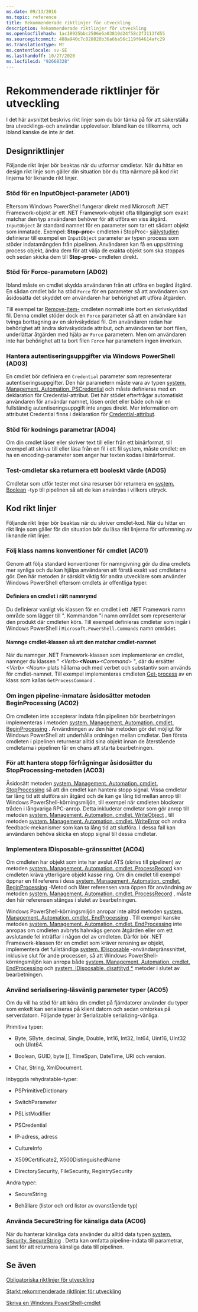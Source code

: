 ```yaml
---
ms.date: 09/13/2016
ms.topic: reference
title: Rekommenderade riktlinjer för utveckling
description: Rekommenderade riktlinjer för utveckling
ms.openlocfilehash: 1ac18925bbc2506e6a03810d24f58c2f3113fd55
ms.sourcegitcommit: 488a940c7c828820b36a6ba56c119f64614afc29
ms.translationtype: MT
ms.contentlocale: sv-SE
ms.lasthandoff: 10/27/2020
ms.locfileid: "92668328"
---
```

# <a name="advisory-development-guidelines"></a>Rekommenderade riktlinjer för utveckling

I det här avsnittet beskrivs rikt linjer som du bör tänka på för att säkerställa bra utvecklings-och användar upplevelser. Ibland kan de tillkomma, och ibland kanske de inte är det.

## <a name="design-guidelines"></a>Designriktlinjer

Följande rikt linjer bör beaktas när du utformar cmdletar. När du hittar en design rikt linje som gäller din situation bör du titta närmare på kod rikt linjerna för liknande rikt linjer.

### <a name="support-an-inputobject-parameter-ad01"></a>Stöd för en InputObject-parameter (AD01)

Eftersom Windows PowerShell fungerar direkt med Microsoft .NET Framework-objekt är ett .NET Framework-objekt ofta tillgängligt som exakt matchar den typ användaren behöver för att utföra en viss åtgärd. `InputObject` är standard namnet för en parameter som tar ett sådant objekt som inmatade. Exempel: **Stop-proc-** cmdleten i StopProc- [självstudien](./stopproc-tutorial.md) definierar till exempel en `InputObject` parameter av typen process som stöder indatamängden från pipelinen. Användaren kan få en uppsättning process objekt, ändra dem för att välja de exakta objekt som ska stoppas och sedan skicka dem till **Stop-proc-** cmdleten direkt.

### <a name="support-the-force-parameter-ad02"></a>Stöd för Force-parametern (AD02)

Ibland måste en cmdlet skydda användaren från att utföra en begärd åtgärd. En sådan cmdlet bör ha stöd `Force` för en parameter så att användaren kan åsidosätta det skyddet om användaren har behörighet att utföra åtgärden.

Till exempel tar [Remove-item-](/powershell/module/microsoft.powershell.management/remove-item) cmdleten normalt inte bort en skrivskyddad fil. Denna cmdlet stöder dock en `Force` parameter så att en användare kan tvinga borttagning av en skrivskyddad fil. Om användaren redan har behörighet att ändra skrivskyddade attribut, och användaren tar bort filen, underlättar åtgärden med hjälp av `Force` parametern. Men om användaren inte har behörighet att ta bort filen `Force` har parametern ingen inverkan.

### <a name="handle-credentials-through-windows-powershell-ad03"></a>Hantera autentiseringsuppgifter via Windows PowerShell (AD03)

En cmdlet bör definiera en `Credential` parameter som representerar autentiseringsuppgifter. Den här parametern måste vara av typen [system. Management. Automation. PSCredential](/dotnet/api/System.Management.Automation.PSCredential) och måste definieras med en deklaration för Credential-attribut. Det här stödet efterfrågar automatiskt användaren för användar namnet, lösen ordet eller både och när en fullständig autentiseringsuppgift inte anges direkt. Mer information om attributet Credential finns i deklaration för [Credential-attribut](./credential-attribute-declaration.md).

### <a name="support-encoding-parameters-ad04"></a>Stöd för kodnings parametrar (AD04)

Om din cmdlet läser eller skriver text till eller från ett binärformat, till exempel att skriva till eller läsa från en fil i ett fil system, måste cmdlet: en ha en encoding-parameter som anger hur texten kodas i binärformat.

### <a name="test-cmdlets-should-return-a-boolean-ad05"></a>Test-cmdletar ska returnera ett booleskt värde (AD05)

Cmdletar som utför tester mot sina resurser bör returnera en [system. Boolean](/dotnet/api/System.Boolean) -typ till pipelinen så att de kan användas i villkors uttryck.

## <a name="code-guidelines"></a>Kod rikt linjer

Följande rikt linjer bör beaktas när du skriver cmdlet-kod. När du hittar en rikt linje som gäller för din situation bör du läsa rikt linjerna för utformning av liknande rikt linjer.

### <a name="follow-cmdlet-class-naming-conventions-ac01"></a>Följ klass namns konventioner för cmdlet (AC01)

Genom att följa standard konventioner för namngivning gör du dina cmdlets mer synliga och du kan hjälpa användaren att förstå exakt vad cmdletarna gör. Den här metoden är särskilt viktig för andra utvecklare som använder Windows PowerShell eftersom cmdlets är offentliga typer.

#### <a name="define-a-cmdlet-in-the-correct-namespace"></a>Definiera en cmdlet i rätt namnrymd

Du definierar vanligt vis klassen för en cmdlet i ett .NET Framework namn område som lägger till ". Kommandon "i namn området som representerar den produkt där cmdleten körs. Till exempel definieras cmdletar som ingår i Windows PowerShell i `Microsoft.PowerShell.Commands` namn området.

#### <a name="name-the-cmdlet-class-to-match-the-cmdlet-name"></a>Namnge cmdlet-klassen så att den matchar cmdlet-namnet

När du namnger .NET Framework-klassen som implementerar en cmdlet, namnger du klassen " *\<Verb>**\<Noun>**\<Command>* ", där du ersätter *\<Verb>* *\<Noun>* plats hållarna och med verbet och substantiv som används för cmdlet-namnet. Till exempel implementeras cmdleten [Get-process](/powershell/module/Microsoft.PowerShell.Management/Get-Process) av en klass som kallas `GetProcessCommand` .

### <a name="if-no-pipeline-input-override-the-beginprocessing-method-ac02"></a>Om ingen pipeline-inmatare åsidosätter metoden BeginProcessing (AC02)

Om cmdleten inte accepterar indata från pipelinen bör bearbetningen implementeras i metoden [system. Management. Automation. cmdlet. BeginProcessing](/dotnet/api/System.Management.Automation.Cmdlet.BeginProcessing) . Användningen av den här metoden gör det möjligt för Windows PowerShell att underhålla ordningen mellan cmdletar. Den första cmdleten i pipelinen returnerar alltid sina objekt innan de återstående cmdletarna i pipelinen får en chans att starta bearbetningen.

### <a name="to-handle-stop-requests-override-the-stopprocessing-method-ac03"></a>För att hantera stopp förfrågningar åsidosätter du StopProcessing-metoden (AC03)

Åsidosätt metoden [system. Management. Automation. cmdlet. StopProcessing](/dotnet/api/System.Management.Automation.Cmdlet.StopProcessing) så att din cmdlet kan hantera stopp signal. Vissa cmdletar tar lång tid att slutföra sin åtgärd och de kan ge lång tid mellan anrop till Windows PowerShell-körningsmiljön, till exempel när cmdleten blockerar tråden i långvariga RPC-anrop. Detta inkluderar cmdletar som gör anrop till metoden [system. Management. Automation. cmdlet. WriteObject](/dotnet/api/System.Management.Automation.Cmdlet.WriteObject) , till metoden [system. Management. Automation. cmdlet. WriteError](/dotnet/api/System.Management.Automation.Cmdlet.WriteError) och andra feedback-mekanismer som kan ta lång tid att slutföra. I dessa fall kan användaren behöva skicka en stopp signal till dessa cmdletar.

### <a name="implement-the-idisposable-interface-ac04"></a>Implementera IDisposable-gränssnittet (AC04)

Om cmdleten har objekt som inte har avslut ATS (skrivs till pipelinen) av metoden [system. Management. Automation. cmdlet. ProcessRecord](/dotnet/api/System.Management.Automation.Cmdlet.ProcessRecord) kan cmdleten kräva ytterligare objekt kasse ring. Om din cmdlet till exempel öppnar en fil referens i dess [system. Management. Automation. cmdlet. BeginProcessing](/dotnet/api/System.Management.Automation.Cmdlet.BeginProcessing) -Metod och låter referensen vara öppen för användning av metoden [system. Management. Automation. cmdlet. ProcessRecord](/dotnet/api/System.Management.Automation.Cmdlet.ProcessRecord) , måste den här referensen stängas i slutet av bearbetningen.

Windows PowerShell-körningsmiljön anropar inte alltid metoden  [system. Management. Automation. cmdlet. EndProcessing](/dotnet/api/System.Management.Automation.Cmdlet.EndProcessing) . Till exempel kanske metoden [system. Management. Automation. cmdlet. EndProcessing](/dotnet/api/System.Management.Automation.Cmdlet.EndProcessing) inte anropas om cmdleten avbryts halvvägs genom åtgärden eller om ett avslutande fel inträffar i någon del av cmdleten. Därför bör .NET Framework-klassen för en cmdlet som kräver rensning av objekt, implementera det fullständiga  [system. IDisposable](/dotnet/api/System.IDisposable) -användargränssnittet, inklusive slut för ande processen, så att Windows PowerShell-körningsmiljön kan anropa både [system. Management. Automation. cmdlet. EndProcessing](/dotnet/api/System.Management.Automation.Cmdlet.EndProcessing) och [system. IDisposable. disattityd *](/dotnet/api/System.IDisposable.Dispose) metoder i slutet av bearbetningen.

### <a name="use-serialization-friendly-parameter-types-ac05"></a>Använd serialisering-läsvänlig parameter typer (AC05)

Om du vill ha stöd för att köra din cmdlet på fjärrdatorer använder du typer som enkelt kan serialiseras på klient datorn och sedan omtorkas på serverdatorn. Följande typer är Serializable serializing-vänliga.

Primitiva typer:

- Byte, SByte, decimal, Single, Double, Int16, Int32, Int64, Uint16, UInt32 och UInt64.

- Boolean, GUID, byte [], TimeSpan, DateTime, URI och version.

- Char, String, XmlDocument.

Inbyggda rehydratable-typer:

- PSPrimitiveDictionary

- SwitchParameter

- PSListModifier

- PSCredential

- IP-adress, adress

- CultureInfo

- X509Certificate2, X500DistinguishedName

- DirectorySecurity, FileSecurity, RegistrySecurity

Andra typer:

- SecureString

- Behållare (listor och ord listor av ovanstående typ)

### <a name="use-securestring-for-sensitive-data-ac06"></a>Använda SecureString för känsliga data (AC06)

När du hanterar känsliga data använder du alltid data typen [system. Security. SecureString](/dotnet/api/System.Security.SecureString) . Detta kan omfatta pipeline-indata till parametrar, samt för att returnera känsliga data till pipelinen.

## <a name="see-also"></a>Se även

[Obligatoriska riktlinjer för utveckling](./required-development-guidelines.md)

[Starkt rekommenderade riktlinjer för utveckling](./strongly-encouraged-development-guidelines.md)

[Skriva en Windows PowerShell-cmdlet](./writing-a-windows-powershell-cmdlet.md)
